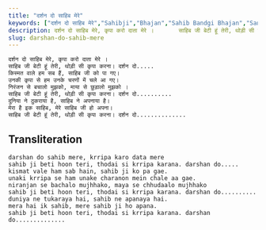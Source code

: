 ```yaml
---
title: "दर्शन दो साहिब मेरे"
keywords: ["दर्शन दो साहिब मेरे","Sahibji","Bhajan","Sahib Bandgi Bhajan","Sant Kabir Bhajan","bhajan lyrics","साहिब बंदगी भजन","भजन"]
description: दर्शन दो साहिब मेरे, कृपा करो दाता मेरे ।       साहिब जी बेटी हूं तेरी, थोड़ी सी कृपा करना। दर्शन दो.....       किस्मत वाले हम सब हैं, साहिब जी को प
slug: darshan-do-sahib-mere
---
```


  
    दर्शन दो साहिब मेरे, कृपा करो दाता मेरे ।  
    साहिब जी बेटी हूं तेरी, थोड़ी सी कृपा करना। दर्शन दो.....  
    किस्मत वाले हम सब हैं, साहिब जी को पा गए।  
    उनकी कृपा से हम उनके चरणों में चले आ गए।  
    निरंजन से बचालो मुझको, माया से छुड़ालो मुझको ।  
    साहिब जी बेटी हूं तेरी, थोड़ी सी कृपा करना। दर्शन दो..........  
    दुनिया ने ठुकराया है, साहिब ने अपनाया है।  
    मेरा है इक साहिब, मेरे साहिब जी हो अपना।  
    साहिब जी बेटी हूं तेरी, थोड़ी सी कृपा करना। दर्शन दो..............  


## Transliteration

  
    darshan do sahib mere, krripa karo data mere  
    sahib ji beti hoon teri, thodai si krripa karana. darshan do.....  
    kismat vale ham sab hain, sahib ji ko pa gae.  
    unaki krripa se ham unake charanon mein chale aa gae.  
    niranjan se bachalo mujhhako, maya se chhudaalo mujhhako  
    sahib ji beti hoon teri, thodai si krripa karana. darshan do..........  
    duniya ne tukaraya hai, sahib ne apanaya hai.  
    mera hai ik sahib, mere sahib ji ho apana.  
    sahib ji beti hoon teri, thodai si krripa karana. darshan do..............  

  
